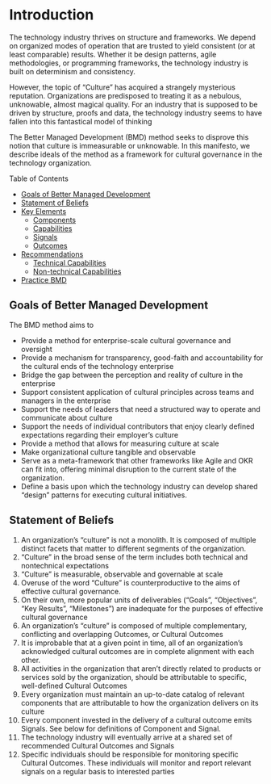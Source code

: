 # Introduction

The technology industry thrives on structure and frameworks. We depend on organized modes of operation that are trusted to yield consistent (or at least comparable) results. Whether it be design patterns, agile methodologies, or programming frameworks, the technology industry is built on determinism and consistency.

However, the topic of “Culture” has acquired a strangely mysterious reputation. Organizations are predisposed to treating it as a nebulous, unknowable, almost magical quality. For an industry that is supposed to be driven by structure, proofs and data, the technology industry seems to have fallen into this fantastical model of thinking

The Better Managed Development (BMD) method seeks to disprove this notion that culture is immeasurable or unknowable. In this manifesto, we describe ideals of the method as a framework for cultural governance in the technology organization.

Table of Contents
- [Goals of Better Managed Development](#goals-of-better-managed-development)
- [Statement of Beliefs](#statement-of-beliefs)
- [Key Elements](content/elements.md)
  - [Components](content/elements.md#components)
  - [Capabilities](content/elements.md#capabilities)
  - [Signals](content/elements.md#signals)
  - [Outcomes](content/elements.md#outcomes-cultural-outcomes)
- [Recommendations](content/recommendation.md)
  - [Technical Capabilities](content/recommendation.md#recommended-technical-capabilities)
  - [Non-technical Capabilities](content/recommendation.md#recommended-non-technical-capabilities)
- [Practice BMD](content/practice.md)


## Goals of Better Managed Development

The BMD method aims to

* Provide a method for enterprise-scale cultural governance and oversight
* Provide a mechanism for transparency, good-faith and accountability for the cultural ends of the technology enterprise
* Bridge the gap between the perception and reality of culture in the enterprise
* Support consistent application of cultural principles across teams and managers in the enterprise
* Support the needs of leaders that need a structured way to operate and communicate about culture
* Support the needs of individual contributors that enjoy clearly defined expectations regarding their employer’s culture
* Provide a method that allows for measuring culture at scale
* Make organizational culture tangible and observable
* Serve as a meta-framework that other frameworks like Agile and OKR can fit into, offering minimal disruption to the current state of the organization.
* Define a basis upon which the technology industry can develop shared “design” patterns for executing cultural initiatives.

## Statement of Beliefs
1. An organization’s “culture” is not a monolith. It is composed of multiple distinct facets that matter to different segments of the organization.
2. “Culture” in the broad sense of the term includes both technical and nontechnical expectations
3. “Culture” is measurable, observable and governable at scale
4. Overuse of the word “Culture” is counterproductive to the aims of effective cultural governance.
5. On their own, more popular units of deliverables (“Goals”, “Objectives”, “Key Results”, “Milestones”) are inadequate for the purposes of effective cultural governance
6. An organization’s “culture” is composed of multiple complementary, conflicting and overlapping Outcomes, or Cultural Outcomes
7. It is improbable that at a given point in time, all of an organization’s acknowledged cultural outcomes are in complete alignment with each other.
8. All activities in the organization that aren’t directly related to products or services sold by the organization, should be attributable to specific, well-defined Cultural Outcomes
9. Every organization must maintain an up-to-date catalog of relevant components that are attributable to how the organization delivers on its culture
10. Every component invested in the delivery of a cultural outcome emits Signals. See below for definitions of Component and Signal.
11. The technology industry will eventually arrive at a shared set of recommended Cultural Outcomes and Signals
12. Specific individuals should be responsible for monitoring specific Cultural Outcomes. These individuals will monitor and report relevant signals on a regular basis to interested parties

